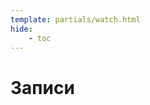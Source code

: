 ```yaml
---
template: partials/watch.html
hide:
    - toc
---
```


# Записи

<script>
    const watchList = {
      'RZiZFYYNbQc': 'Сергеич: Матрицы',
      'yPpGCUTMeJA': 'Сергеич: Решение векторов',
      'iDvam0junsY': 'Сергеич: Лекция по геометрии. Часть 2.1',
      'enTZ7dxj3Ko': 'Сергеич: Лекция по геометрии. Часть 2.2',
      'i09lCFimJnI': 'Сергеич: Метод крамера',
      'NY_mYwRMW1w': '07.10',
      'N6uLehBYW1U': '14.10',
      'H2DR1PUZV88': '21.10 Матан КР',
      'RI7uRMJkURA': '28.10 Информация(философия)',
      'mpohCddg-wk': '18.10',
      '7p30khmkBjY': '28.10',
      'IxlfP9IjSOw': '12.11',
      'Q1bz6atuLpw': '25.11 КР пределы',
      'lrZXQz7wXlM': '02.12',
      'Wm62traMdGQ': '10.12 КР пределы',
      'WX0fUZioLOo': '16.12 Построение графиков',
    };
</script>